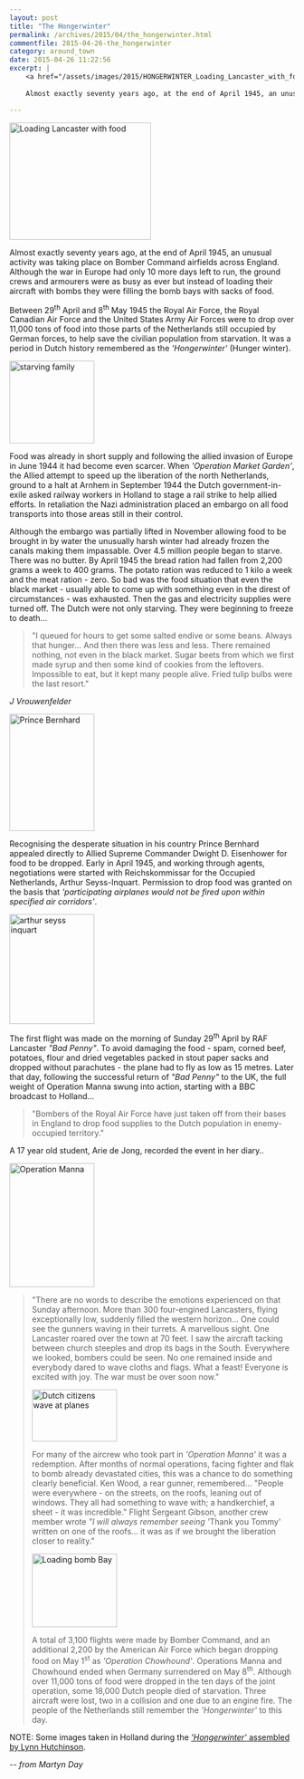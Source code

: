 ```yaml
---
layout: post
title: "The Hongerwinter"
permalink: /archives/2015/04/the_hongerwinter.html
commentfile: 2015-04-26-the_hongerwinter
category: around_town
date: 2015-04-26 11:22:56
excerpt: |
    <a href="/assets/images/2015/HONGERWINTER_Loading_Lancaster_with_food.jpg" title="See larger version of - Loading Lancaster with food"><img src="/assets/images/2015/HONGERWINTER_Loading_Lancaster_with_food_thumb.jpg" width="150" height="124" alt="Loading Lancaster with food" class="photo right" /></a>
    
    Almost exactly seventy years ago, at the end of April 1945, an unusual activity was taking place on Bomber Command airfields across England. Although the war in Europe had only 10 more days left to run, the ground crews and armourers were as busy as ever but instead of loading their aircraft with bombs they were filling the bomb bays with sacks of food.

---
```


<a href="/assets/images/2015/HONGERWINTER_Loading_Lancaster_with_food.jpg" title="See larger version of - Loading Lancaster with food"><img src="/assets/images/2015/HONGERWINTER_Loading_Lancaster_with_food_thumb.jpg" width="250" height="207" alt="Loading Lancaster with food" class="photo right" /></a>

Almost exactly seventy years ago, at the end of April 1945, an unusual activity was taking place on Bomber Command airfields across England. Although the war in Europe had only 10 more days left to run, the ground crews and armourers were as busy as ever but instead of loading their aircraft with bombs they were filling the bomb bays with sacks of food.

Between 29<sup>th</sup> April and 8<sup>th</sup> May 1945 the Royal Air Force, the Royal Canadian Air Force and the United States Army Air Forces were to drop over 11,000 tons of food into those parts of the Netherlands still occupied by German forces, to help save the civilian population from starvation. It was a period in Dutch history remembered as the <em>'Hongerwinter'</em> (Hunger winter).

<a href="/assets/images/2015/HONGERWINTER_starving_family.jpg" title="See larger version of - starving family"><img src="/assets/images/2015/HONGERWINTER_starving_family_thumb.jpg" width="150" height="146" alt="starving family" class="photo right" /></a>

Food was already in short supply and following the allied invasion of Europe in June 1944 it had become even scarcer. When <em>'Operation Market Garden'</em>, the Allied attempt to speed up the liberation of the north Netherlands, ground to a halt at Arnhem in September 1944 the Dutch government-in-exile asked railway workers in Holland to stage a rail strike to help allied efforts. In retaliation the Nazi administration placed an embargo on all food transports into those areas still in their control.

Although the embargo was partially lifted in November allowing food to be brought in by water the unusually harsh winter had already frozen the canals making them impassable. Over 4.5 million people began to starve. There was no butter. By April 1945 the bread ration had fallen from 2,200 grams a week to 400 grams. The potato ration was reduced to 1 kilo a week and the meat ration - zero. So bad was the food situation that even the black market - usually able to come up with something even in the direst of circumstances - was exhausted. Then the gas and electricity supplies were turned off. The Dutch were not only starving. They were beginning to freeze to death...

> "I queued for hours to get some salted endive or some beans. Always that hunger... And then there was less and less. There remained nothing, not even in the black market. Sugar beets from which we first made syrup and then some kind of cookies from the leftovers. Impossible to eat, but it kept many people alive. Fried tulip bulbs were the last resort."

<cite>J Vrouwenfelder</cite>

<a href="/assets/images/2015/HONGERWINTER_Prince_Bernhard.jpg" title="See larger version of - Prince Bernhard"><img src="/assets/images/2015/HONGERWINTER_Prince_Bernhard_thumb.jpg" width="150" height="207" alt="Prince Bernhard" class="photo right" /></a>

Recognising the desperate situation in his country Prince Bernhard appealed directly to Allied Supreme Commander Dwight D. Eisenhower for food to be dropped. Early in April 1945, and working through agents, negotiations were started with Reichskommissar for the Occupied Netherlands, Arthur Seyss-Inquart. Permission to drop food was granted on the basis that <em>'participating airplanes would not be fired upon within specified air corridors'</em>.

<a href="/assets/images/2015/HONGERWINTER_arthur-seyss-inquart.jpg" title="See larger version of - arthur seyss inquart"><img src="/assets/images/2015/HONGERWINTER_arthur-seyss-inquart_thumb.jpg" width="150" height="194" alt="arthur seyss inquart" class="photo right" /></a>

The first flight was made on the morning of Sunday 29<sup>th</sup> April by RAF Lancaster <em>"Bad Penny"</em>. To avoid damaging the food - spam, corned beef, potatoes, flour and dried vegetables packed in stout paper sacks and dropped without parachutes - the plane had to fly as low as 15 metres. Later that day, following the successful return of <em>"Bad Penny"</em> to the UK, the full weight of Operation Manna swung into action, starting with a BBC broadcast to Holland...

> "Bombers of the Royal Air Force have just taken off from their bases in England to drop food supplies to the Dutch population in enemy-occupied territory."

A 17 year old student, Arie de Jong, recorded the event in her diary..

<a href="/assets/images/2015/HONGERWINTER_Operation_Manna.jpg" title="See larger version of - Operation Manna"><img src="/assets/images/2015/HONGERWINTER_Operation_Manna_thumb.jpg" width="150" height="219" alt="Operation Manna" class="photo right" /></a>

> "There are no words to describe the emotions experienced on that Sunday afternoon. More than 300 four-engined Lancasters, flying exceptionally low, suddenly filled the western horizon... One could see the gunners waving in their turrets. A marvellous sight. One Lancaster roared over the town at 70 feet. I saw the aircraft tacking between church steeples and drop its bags in the South. Everywhere we looked, bombers could be seen. No one remained inside and everybody dared to wave cloths and flags. What a feast! Everyone is excited with joy. The war must be over soon now."
> 
>  <a href="/assets/images/2015/HONGERWINTER_Dutch_citizens_wave_at_planes.jpg" title="See larger version of - Dutch citizens wave at planes"><img src="/assets/images/2015/HONGERWINTER_Dutch_citizens_wave_at_planes_thumb.jpg" width="150" height="92" alt="Dutch citizens wave at planes" class="photo right" /></a>
> 
>  For many of the aircrew who took part in <em>'Operation Manna'</em> it was a redemption. After months of normal operations, facing fighter and flak to bomb already devastated cities, this was a chance to do something clearly beneficial. Ken Wood, a rear gunner, remembered... "People were everywhere - on the streets, on the roofs, leaning out of windows. They all had something to wave with; a handkerchief, a sheet - it was incredible." Flight Sergeant Gibson, another crew member wrote <em>"I will always remember seeing '</em>Thank you Tommy' written on one of the roofs... it was as if we brought the liberation closer to reality."
> 
>  <a href="/assets/images/2015/HONGERWINTER_Loading_bomb_Bay.JPG" title="See larger version of - Loading bomb Bay"><img src="/assets/images/2015/HONGERWINTER_Loading_bomb_Bay_thumb.JPG" width="150" height="130" alt="Loading bomb Bay" class="photo right" /></a>
> 
> A total of 3,100 flights were made by Bomber Command, and an additional 2,200 by the American Air Force which began dropping food on May 1<sup>st</sup> as <em>'Operation Chowhound'</em>. Operations Manna and Chowhound ended when Germany surrendered on May 8<sup>th</sup>. Although over 11,000 tons of food were dropped in the ten days of the joint operation, some 18,000 Dutch people died of starvation. Three aircraft were lost, two in a collision and one due to an engine fire. The people of the Netherlands still remember the <em>'Hongerwinter'</em> to this day.

NOTE: Some images taken in Holland during the <a href="https://youtu.be/poMfISFFrhE"><em>'Hongerwinter'</em> assembled by Lynn Hutchinson</a>.

<cite>-- from Martyn Day</cite>
